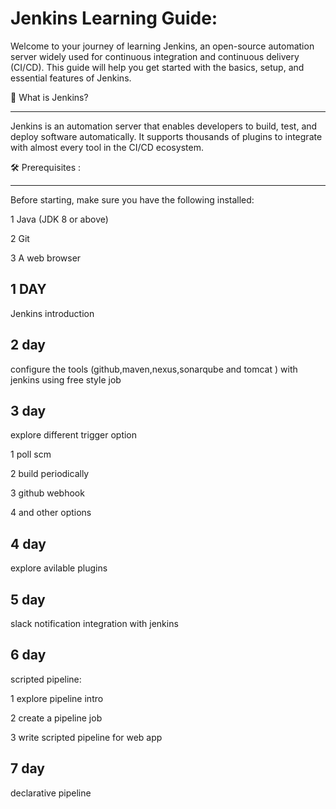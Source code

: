 Jenkins Learning Guide:
==================================
Welcome to your journey of learning Jenkins, an open-source automation server widely used for continuous integration and continuous delivery (CI/CD). This guide will help you get started with the basics, setup, and essential features of Jenkins.

📌 What is Jenkins?
________________________________________

Jenkins is an automation server that enables developers to build, test, and deploy software automatically. It supports thousands of plugins to integrate with almost every tool in the CI/CD ecosystem.


🛠️ Prerequisites :
______________________________________________

Before starting, make sure you have the following installed:

   1 Java (JDK 8 or above)

   2 Git

   3 A web browser





1 DAY
--------------------

Jenkins introduction 


2 day 
---------------------


configure the tools (github,maven,nexus,sonarqube and tomcat ) with jenkins using free style job

3 day 
---------------------
 explore different trigger option 
 
  1 poll scm
  
  2 build periodically 
  
  3 github webhook 
  
  4 and other options 

4 day 
------------------

explore avilable plugins 

5 day 
--------------------


slack notification integration with jenkins 

6 day 
---------------------

scripted pipeline:

1 explore pipeline intro 


2 create a pipeline job 

3 write scripted pipeline for web app 

7 day 
----------------------------


declarative pipeline 




















  

